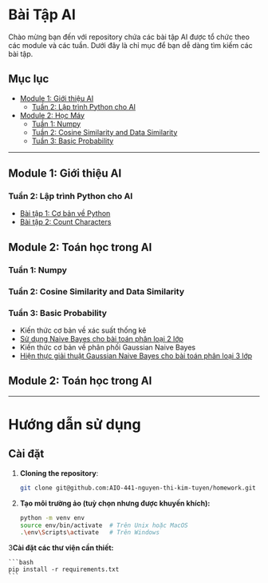 # Bài Tập AI

Chào mừng bạn đến với repository chứa các bài tập AI được tổ chức theo các module và các tuần. Dưới đây là chỉ mục để bạn dễ dàng tìm kiếm các bài tập.

## Mục lục

- [Module 1: Giới thiệu AI](#module-1-giới-thiệu-ai)
  - [Tuần 2: Lập trình Python cho AI](#tuần-2-lập-trình-python-cho-ai)
- [Module 2: Học Máy](#module-2-học-máy)
  - [Tuần 1: Numpy](#tuần-1-numpy)
  - [Tuần 2: Cosine Similarity and Data Similarity](#tuần-2-cosine--similarity-and-data-similarity-)
  - [Tuần 3: Basic Probability](#tuần-3-basic-probability)

---

## Module 1: Giới thiệu AI

### Tuần 2: Lập trình Python cho AI
- [Bài tập 1: Cơ bản về Python](homework/module_1_week_2/multiple_choice_question.py)
- [Bài tập 2: Count Characters](homework/module_1_week_2/count_chars.py)

## Module 2: Toán học trong AI

### Tuần 1: Numpy
### Tuần 2: Cosine  Similarity and Data Similarity 
### Tuần 3: Basic Probability
- Kiến thức cơ bản về xác suất thống kê 
- [Sử dụng Naive Bayes cho bài toán phân loại 2 lớp](/homework/module_2_week_3/play_tennis_classifier.py)
- Kiến thức cơ bản về phân phối Gaussian Naive Bayes
- [Hiện thực giải thuật Gaussian Naive Bayes cho bài toán phân loại 3 lớp](/homework/module_2_week_3/iris_classifier.py)

## Module 2: Toán học trong AI

---

# Hướng dẫn sử dụng

## Cài đặt
1. **Cloning the repository**:
   ```bash
   git clone git@github.com:AIO-441-nguyen-thi-kim-tuyen/homework.git
   
2.  **Tạo môi trường ảo (tuỳ chọn nhưng được khuyến khích):**

    ```bash
    python -m venv env
    source env/bin/activate  # Trên Unix hoặc MacOS
    .\env\Scripts\activate   # Trên Windows
    ```

3**Cài đặt các thư viện cần thiết:**

    ```bash
    pip install -r requirements.txt
    ```


